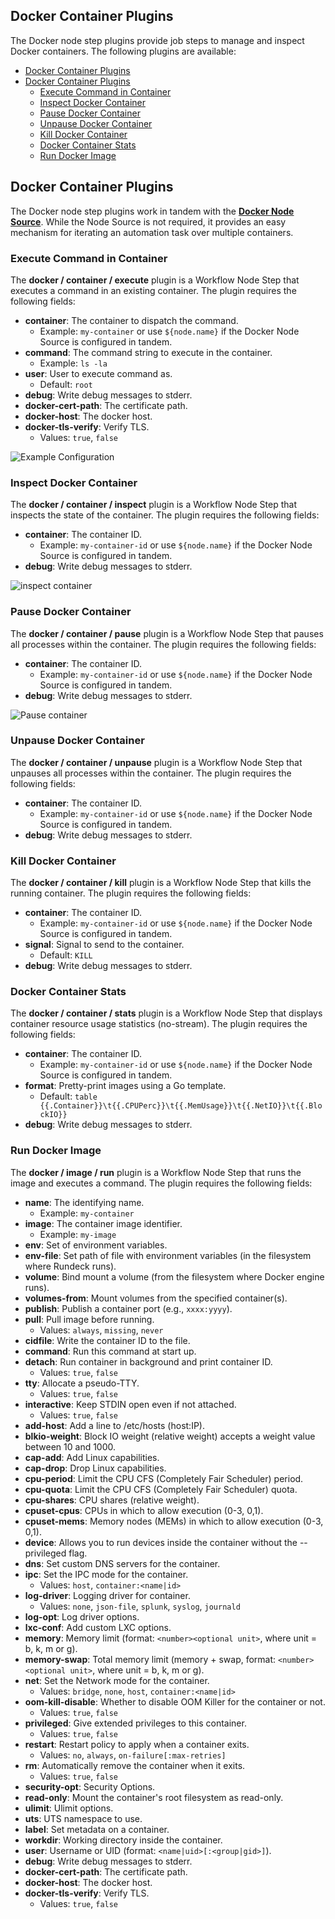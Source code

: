 ## Docker Container Plugins

The Docker node step plugins provide job steps to manage and inspect Docker containers. The following plugins are available:

- [Docker Container Plugins](#docker-container-plugins)
- [Docker Container Plugins](#docker-container-plugins-1)
  - [Execute Command in Container](#execute-command-in-container)
  - [Inspect Docker Container](#inspect-docker-container)
  - [Pause Docker Container](#pause-docker-container)
  - [Unpause Docker Container](#unpause-docker-container)
  - [Kill Docker Container](#kill-docker-container)
  - [Docker Container Stats](#docker-container-stats)
  - [Run Docker Image](#run-docker-image)

## Docker Container Plugins

The Docker node step plugins work in tandem with the [**Docker Node Source**](/manual/projects/resource-model-sources/docker.md). While the Node Source is not required, it provides an easy mechanism for iterating an automation task over multiple containers.

### Execute Command in Container

The **docker / container / execute** plugin is a Workflow Node Step that executes a command in an existing container. The plugin requires the following fields:

* **container**: The container to dispatch the command.
  * Example: `my-container` or use `${node.name}` if the Docker Node Source is configured in tandem.
* **command**: The command string to execute in the container.
  * Example: `ls -la`
* **user**: User to execute command as.
  * Default: `root`
* **debug**: Write debug messages to stderr.
* **docker-cert-path**: The certificate path.
* **docker-host**: The docker host.
* **docker-tls-verify**: Verify TLS.
  * Values: `true`, `false`

![**Example Configuration**](/assets/img/docker-execute-command-node-step.png)<br>

### Inspect Docker Container

The **docker / container / inspect** plugin is a Workflow Node Step that inspects the state of the container. The plugin requires the following fields:

* **container**: The container ID.
  * Example: `my-container-id` or use `${node.name}` if the Docker Node Source is configured in tandem.
* **debug**: Write debug messages to stderr.

![inspect container](/assets/img/docker-inspect-container-node-step.png)<br>

### Pause Docker Container

The **docker / container / pause** plugin is a Workflow Node Step that pauses all processes within the container. The plugin requires the following fields:

* **container**: The container ID.
  * Example: `my-container-id` or use `${node.name}` if the Docker Node Source is configured in tandem.
* **debug**: Write debug messages to stderr.

![Pause container](/assets/img/docker-pause-container-node-step.png)<br>

### Unpause Docker Container

The **docker / container / unpause** plugin is a Workflow Node Step that unpauses all processes within the container. The plugin requires the following fields:

* **container**: The container ID.
  * Example: `my-container-id` or use `${node.name}` if the Docker Node Source is configured in tandem.
* **debug**: Write debug messages to stderr.

### Kill Docker Container

The **docker / container / kill** plugin is a Workflow Node Step that kills the running container. The plugin requires the following fields:

* **container**: The container ID.
  * Example: `my-container-id` or use `${node.name}` if the Docker Node Source is configured in tandem.
* **signal**: Signal to send to the container.
  * Default: `KILL`
* **debug**: Write debug messages to stderr.

### Docker Container Stats

The **docker / container / stats** plugin is a Workflow Node Step that displays container resource usage statistics (no-stream). The plugin requires the following fields:

* **container**: The container ID.
  * Example: `my-container-id` or use `${node.name}` if the Docker Node Source is configured in tandem.
* **format**: Pretty-print images using a Go template.
  * Default: `table {{.Container}}\t{{.CPUPerc}}\t{{.MemUsage}}\t{{.NetIO}}\t{{.BlockIO}}`
* **debug**: Write debug messages to stderr.

### Run Docker Image

The **docker / image / run** plugin is a Workflow Node Step that runs the image and executes a command. The plugin requires the following fields:

* **name**: The identifying name.
  * Example: `my-container`
* **image**: The container image identifier.
  * Example: `my-image`
* **env**: Set of environment variables.
* **env-file**: Set path of file with environment variables (in the filesystem where Rundeck runs).
* **volume**: Bind mount a volume (from the filesystem where Docker engine runs).
* **volumes-from**: Mount volumes from the specified container(s).
* **publish**: Publish a container port (e.g., `xxxx:yyyy`).
* **pull**: Pull image before running.
  * Values: `always`, `missing`, `never`
* **cidfile**: Write the container ID to the file.
* **command**: Run this command at start up.
* **detach**: Run container in background and print container ID.
  * Values: `true`, `false`
* **tty**: Allocate a pseudo-TTY.
  * Values: `true`, `false`
* **interactive**: Keep STDIN open even if not attached.
  * Values: `true`, `false`
* **add-host**: Add a line to /etc/hosts (host:IP).
* **blkio-weight**: Block IO weight (relative weight) accepts a weight value between 10 and 1000.
* **cap-add**: Add Linux capabilities.
* **cap-drop**: Drop Linux capabilities.
* **cpu-period**: Limit the CPU CFS (Completely Fair Scheduler) period.
* **cpu-quota**: Limit the CPU CFS (Completely Fair Scheduler) quota.
* **cpu-shares**: CPU shares (relative weight).
* **cpuset-cpus**: CPUs in which to allow execution (0-3, 0,1).
* **cpuset-mems**: Memory nodes (MEMs) in which to allow execution (0-3, 0,1).
* **device**: Allows you to run devices inside the container without the --privileged flag.
* **dns**: Set custom DNS servers for the container.
* **ipc**: Set the IPC mode for the container.
  * Values: `host`, `container:<name|id>`
* **log-driver**: Logging driver for container.
  * Values: `none`, `json-file`, `splunk`, `syslog`, `journald`
* **log-opt**: Log driver options.
* **lxc-conf**: Add custom LXC options.
* **memory**: Memory limit (format: `<number><optional unit>`, where unit = b, k, m or g).
* **memory-swap**: Total memory limit (memory + swap, format: `<number><optional unit>`, where unit = b, k, m or g).
* **net**: Set the Network mode for the container.
  * Values: `bridge`, `none`, `host`, `container:<name|id>`
* **oom-kill-disable**: Whether to disable OOM Killer for the container or not.
  * Values: `true`, `false`
* **privileged**: Give extended privileges to this container.
  * Values: `true`, `false`
* **restart**: Restart policy to apply when a container exits.
  * Values: `no`, `always`, `on-failure[:max-retries]`
* **rm**: Automatically remove the container when it exits.
  * Values: `true`, `false`
* **security-opt**: Security Options.
* **read-only**: Mount the container's root filesystem as read-only.
* **ulimit**: Ulimit options.
* **uts**: UTS namespace to use.
* **label**: Set metadata on a container.
* **workdir**: Working directory inside the container.
* **user**: Username or UID (format: `<name|uid>[:<group|gid>]`).
* **debug**: Write debug messages to stderr.
* **docker-cert-path**: The certificate path.
* **docker-host**: The docker host.
* **docker-tls-verify**: Verify TLS.
  * Values: `true`, `false`